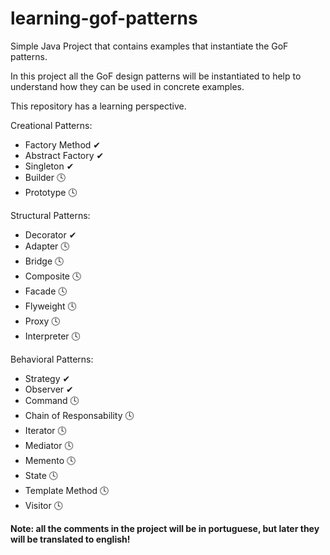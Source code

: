 # learning-gof-patterns
Simple Java Project that contains examples that instantiate the GoF patterns.

In this project all the GoF design patterns will be instantiated to help to understand how they can be used in concrete examples.

This repository has a learning perspective.

Creational Patterns:
- Factory Method ✔
- Abstract Factory ✔
- Singleton ✔
- Builder 🕓
- Prototype 🕓

Structural Patterns:
- Decorator ✔
- Adapter 🕓
- Bridge 🕓
- Composite 🕓
- Facade 🕓
- Flyweight 🕓
- Proxy 🕓
- Interpreter 🕓

Behavioral Patterns:
- Strategy ✔
- Observer ✔
- Command 🕓
- Chain of Responsability 🕓
- Iterator 🕓
- Mediator 🕓
- Memento 🕓
- State 🕓
- Template Method 🕓
- Visitor 🕓

**Note: all the comments in the project will be in portuguese, but later they will be translated to english!**

